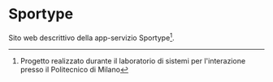 # Sportype

Sito web descrittivo della app-servizio Sportype[^1].

[^1]: Progetto realizzato durante il laboratorio di sistemi per l'interazione presso il Politecnico di Milano
